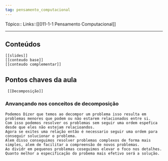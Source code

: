 ```yaml
---
tag: pensamento_computacional
---
```

Tópico::
Links::[[011-1-1 Pensamento Computacional]]

---

## Conteúdos 

	[[slides]]
	[[conteudo base]]
	[[conteudo complementar]]
## Pontos chaves da aula
	 [[Decomposição]]

### Anvançando nos conceitos de decomposição

	Podemos Dizer que temos ao decompor um problema isso resulta em problemas menores que podem ou não estarem relacionados entre si.
	Com isso podemos resolver os problemas sem seguir uma ordem espefica desde que eles não estejam relacioandos.
	Agora se exites uma relação então é necessario seguir uma ordem para conseguir solucionar o problema.
	Alem disso conseguimos resolver problemas complexos de forma mais simples, alem de facilitar a compreensão de novos problemas.
	Ao dividr em pequenos problemas coseguimos elevar o foco nos detalhes.
	Quanto melhor a especificação do probema mais efetivo será a solução.